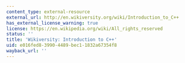 ```yaml
---
content_type: external-resource
external_url: http://en.wikiversity.org/wiki/Introduction_to_C++
has_external_license_warning: true
license: https://en.wikipedia.org/wiki/All_rights_reserved
status: ''
title: 'Wikiversity: Introduction to C++'
uid: e016fed8-3990-4489-bec1-1832a67354f8
wayback_url: ''
---
```

